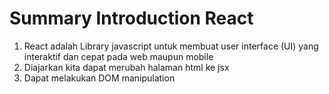 # Summary Introduction React

1. React adalah Library javascript untuk membuat user interface (UI) yang interaktif dan cepat pada web maupun mobile
2. Diajarkan kita dapat merubah halaman html ke jsx
3. Dapat melakukan DOM manipulation